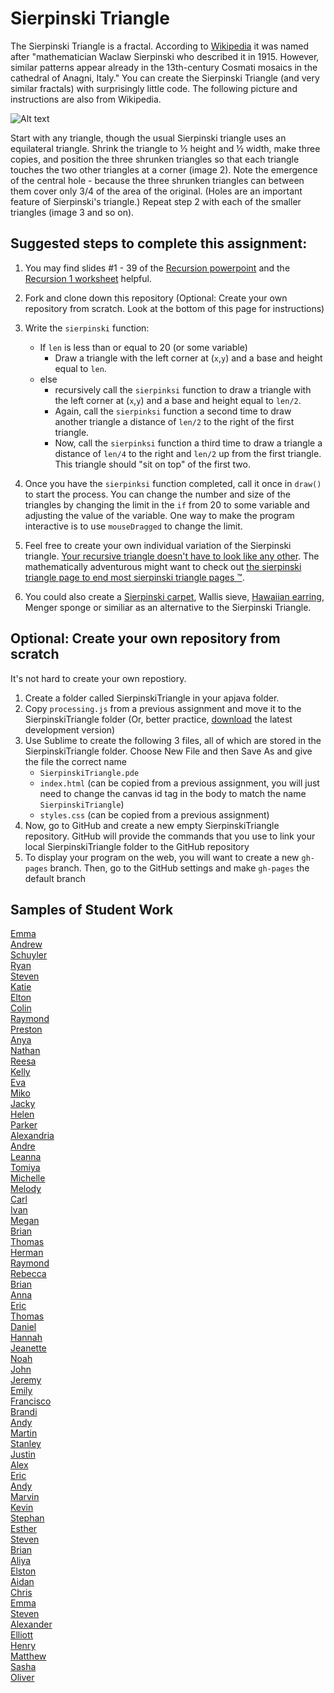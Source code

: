 Sierpinski Triangle
==================

The Sierpinski Triangle is a fractal. According to [Wikipedia](http://en.wikipedia.org/wiki/Sierpinski_triangle) it was named after "mathematician Waclaw Sierpinski who described it in 1915. However, similar patterns appear already in the 13th-century Cosmati mosaics in the cathedral of Anagni, Italy." You can create the Sierpinski Triangle (and very similar fractals) with surprisingly little code. The following picture and instructions are also from Wikipedia.

![Alt text](http://upload.wikimedia.org/wikipedia/commons/thumb/0/05/Sierpinski_triangle_evolution.svg/512px-Sierpinski_triangle_evolution.svg.png)

Start with any triangle, though the usual Sierpinski triangle uses an equilateral triangle. Shrink the triangle to ½ height and ½ width, make three copies, and position the three shrunken triangles so that each triangle touches the two other triangles at a corner (image 2). Note the emergence of the central hole - because the three shrunken triangles can between them cover only 3/4 of the area of the original. (Holes are an important feature of Sierpinski's triangle.) Repeat step 2 with each of the smaller triangles (image 3 and so on).

Suggested steps to complete this assignment:
----------------------------------------------
1. You may find slides #1 - 39 of the [Recursion powerpoint](https://drive.google.com/open?id=0Bz2ZkT6qWPYTdFNMNkthaG15X1k) and  the [Recursion 1 worksheet](https://drive.google.com/open?id=0Bz2ZkT6qWPYTN2U4M2E5ZTQtMGFhMC00ZDY0LThiMGItODMwYzBiMGFiODdi) helpful.
2. Fork and clone down this repository (Optional: Create your own repository from scratch. Look at the bottom of this page for instructions)
2. Write the `sierpinski` function:

    * If `len` is less than or equal to 20 (or some variable) 
        * Draw a triangle with the left corner at (`x`,`y`) and a base and height equal to `len`.
    * else
        * recursively call the `sierpinksi` function to draw a triangle with the left corner at (`x`,`y`) and a base and height equal to `len/2`.
        * Again, call the `sierpinksi` function a second time to draw another triangle a distance of `len/2` to the right of the first triangle.
        * Now, call the `sierpinksi` function a third time to draw a triangle a distance of `len/4` to the right and `len/2` up from the first triangle. This triangle should "sit on top" of the first two.
3. Once you have the `sierpinksi` function completed, call it once in `draw()` to start the process. You can change the number and size of the triangles by changing the limit in the `if` from 20 to some variable and adjusting the value of the variable. One way to make the program interactive is to use `mouseDragged` to change the limit.
4. Feel free to create your own individual variation of the Sierpinski triangle. [Your recursive triangle doesn't have to look like any other](http://www.google.com/search?q=variations+on+a+theme+of+sierpinski&safe=active&es_sm=122&source=lnms&tbm=isch&sa=X&ei=Ku-uVP7vEJecoQSvwoCADg&ved=0CAoQ_AUoAw&biw=1280&bih=856&surl=1#safe=active&tbm=isch&q=variations+on+sierpinski+triangle&imgdii=_). The mathematically adventurous might want to check out [the sierpinski triangle page to end most sierpinski triangle pages ™](http://www.oftenpaper.net/sierpinski.htm).
5. You could also create a [Sierpinski carpet](http://en.wikipedia.org/wiki/Sierpinski_carpet), Wallis sieve, [Hawaiian earring](https://en.wikipedia.org/wiki/Hawaiian_earring), Menger sponge or similiar as an alternative to the Sierpinski Triangle.

Optional: Create your own repository from scratch
-------------------------------------------------
It's not hard to create your own repostiory.    
1. Create a folder called SierpinskiTriangle in your apjava folder.    
2. Copy `processing.js` from a previous assignment and move it to the SierpinskiTriangle folder (Or, better practice, [download](http://processingjs.org/download/) the latest development version)    
3. Use Sublime to create the following 3 files, all of which are stored in the SierpinskiTriangle folder. Choose New File and then Save As and give the file the correct name    
    * `SierpinskiTriangle.pde`    
    * `index.html` (can be copied from a previous assignment, you will just need to change the canvas id tag in the body to match the name `SierpinskiTriangle`)    
    * `styles.css` (can be copied from a previous assignment)    
4. Now, go to GitHub and create a new empty SierpinskiTriangle repository. GitHub will provide the commands that you use to link your local SierpinskiTriangle folder to the GitHub repository    
5. To display your program on the web, you will want to create a new `gh-pages` branch. Then, go to the GitHub settings and make `gh-pages` the default branch    

Samples of Student Work
-----------------------
[Emma](https://emmackenzie.github.io/SierpinskiTriangle/)   
[Andrew](https://andrewmai123.github.io/SierpinskiTriangle/)   
[Schuyler](https://skschur1.github.io/SierpinskiTriangle/)   
[Ryan](https://avath.github.io/SierpinskiTriangle/)   
[Steven](https://sjkchang.github.io/SierpinskiTriangle/)   
[Katie](https://kachow4.github.io/SierpinskiTriangle/)   
[Elton](https://elel123.github.io/SierpinskiTriangle/)   
[Colin](https://licolin4.github.io/SierpinskiTriangle/)   
[Raymond](https://ngoraymond.github.io/SierpinskiTriangle/)   
[Preston](https://prestonttt.github.io/SierpinskiTriangle/)   
[Anya](http://anyacakes.github.io/SierpinskiTriangle/)  
[Nathan](http://nalam1.github.io/SierpinskiTriangle/)  
[Reesa](http://aljini.github.io/SierpinskiTriangle/)  
[Kelly](http://kellyhuang21.github.io/SierpinskiTriangle/)  
[Eva](http://caieva21.github.io/SierpinskiTriangle/)  
[Miko](http://mikolajkrajewski.github.io/SierpinskiTriangle/)  
[Jacky](http://jackyrobot.github.io/SierpinskiTriangle/)  
[Helen](http://hezhang2.github.io/SierpinskiTriangle/)  
[Parker](http://parker101200.github.io/SierpinskiTriangle/)  
[Alexandria](http://alexandria893.github.io/SierpinskiTriangle/)  
[Andre](http://ardzejafyl.github.io/SierpinskiTriangle/)  
[Leanna](http://leannayu.github.io/SierpinskiTriangle/)  
[Tomiya](http://tomuraki.github.io/SierpinskiTriangle/)  
[Michelle](http://xmichellex.github.io/SierpinskiTriangle/)  
[Melody](http://itsmelodious.github.io/SierpinskiTriangle/)  
[Carl](http://cahouweling.github.io/SierpinskiTriangle/)  
[Ivan](http://greypoupon.github.io/SierpinskiTriangle/)  
[Megan](http://meegee98.github.io/SierpinskiTriangle/)  
[Brian](http://articlegend.github.io/SierpinskiTriangle/)  
[Thomas](http://leechak.github.io/SierpinskiTriangle/)  
[Herman](http://hezeng1.github.io/SierpinskiTriangle/)  
[Raymond](http://raymondshew.github.io/SierpinskiTriangle/)  
[Rebecca](http://rebeckur.github.io/SierpinskiCarpet/)  
[Brian](http://btx123.github.io/SierpinskiTriangle/)  
[Anna](http://annaz8.github.io/SierpinskiTriangle/)  
[Eric](http://eryup.github.io/SierpinskiTriangle/)  
[Thomas](http://whatarethose.github.io/SierpinskiTriangle/)  
[Daniel](http://donutdaniel.github.io/SierpinskiTriangle/)  
[Hannah](http://kaliburr.github.io/SierpinskiTriangle/)  
[Jeanette](http://roquefortt.github.io/SierpinskiTriangle/)  
[Noah](http://noahzpepper.github.io/SierpinskiTriangle/)  
[John](http://jcdente.github.io/SierpinskiTriangle/)  
[Jeremy](http://gitrektapcs.github.io/SierpinskiTriangle/)  
[Emily](http://emyee19.github.io/SierpinskiTriangle/)  
[Francisco](http://frbui.github.io/SierpinskiTriangle/)  
[Brandi](http://brw1221.github.io/SierpinskiTriangle/)  
[Andy](http://huangandy54.github.io/SierpinskiTriangle/)  
[Martin](http://marrtinj.github.io/SierpinskiTriangle/)  
[Stanley](http://kotorisan.github.io/SierpinskiTriangle/)  
[Justin](http://justinleong360.github.io/SierpinskiTriangle/)  
[Alex](http://alexlo1.github.io/SierpinskiTriangle/)  
[Eric](http://erickango.github.io/SierpinskiTriangle/)  
[Andy](http://anonymous001.github.io/SierpinskiTriangle/)  
[Marvin](http://mluong888.github.io/SierpinskiTriangle/)  
[Kevin](http://oohklim.github.io/SierpinskiTriangle/)  
[Stephan](http://stephan-xie-01.github.io/SierpinskiTriangle/)  
[Esther](http://elam2016.github.io/SierpinskiCarpet/)  
[Steven](http://crzysteven.github.io/SierpinskiTriangle/)  
[Brian](http://brianlam37.github.io/SierpinskiTriangle/)  
[Aliya](http://aliyachambless.github.io/SierpinskiTriangle/)  
[Elston](http://458elma.github.io/SierpinskiTriangle/)  
[Aidan](https://hakyojin.github.io/SierpinskiTriangle/)  
[Chris](http://cjlim2007apcs.github.io/SierpinskiTriangle/)  
[Emma](http://emma-wong.github.io/SierpinskiTriangle/)  
[Steven](http://crzysteven.github.io/SierpinskiTriangle/)  
[Alexander](http://alzhu1.github.io/SierpinskiTriangle/)  
[Elliott](http://elliottdebruin.github.io/SierpinskiTriangle/)  
[Henry](http://usaruner.github.io/SierpinskiTriangle/)  
[Matthew](http://yeahmatts.github.io/SierpinskiTriangle/)  
[Sasha](http://sashagonzalez.github.io/SierpinskiTriangle/)  
[Oliver](http://olivernoss.github.io/SierpinskiTriangle/)  



